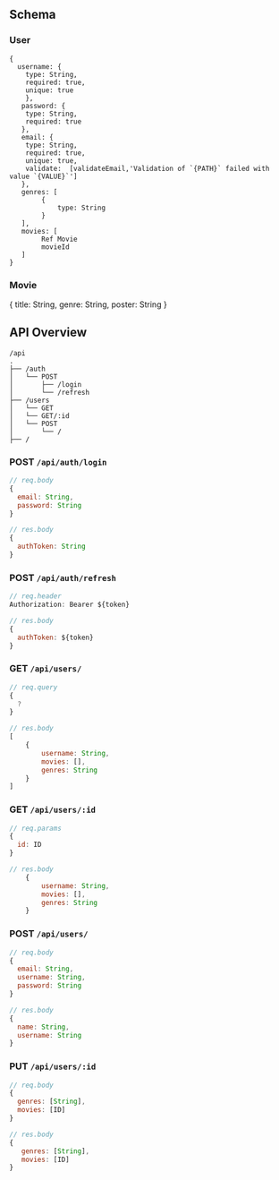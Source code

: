 ## Schema

### User

```
{
  username: {
    type: String,
    required: true,
    unique: true
    },
   password: {
    type: String,
    required: true
   },
   email: {
    type: String,
    required: true,
    unique: true,
    validate:  [validateEmail,'Validation of `{PATH}` failed with value `{VALUE}`']
   },
   genres: [
        {
            type: String
        }
   ],
   movies: [
        Ref Movie
        movieId
   ]
}
```

### Movie

{
title: String,
genre: String,
poster: String
}

## API Overview

```text
/api
.
├── /auth
│   └── POST
│       ├── /login
│       └── /refresh
├── /users
│   └── GET
│   └── GET/:id
│   └── POST
│       └── /
├── /
```

### POST `/api/auth/login`

```js
// req.body
{
  email: String,
  password: String
}

// res.body
{
  authToken: String
}
```

### POST `/api/auth/refresh`

```js
// req.header
Authorization: Bearer ${token}

// res.body
{
  authToken: ${token}
}
```

### GET `/api/users/`

```js
// req.query
{
  ?
}

// res.body
[
    {
        username: String,
        movies: [],
        genres: String
    }
]
```

### GET `/api/users/:id`

```js
// req.params
{
  id: ID
}

// res.body
    {
        username: String,
        movies: [],
        genres: String
    }
```

### POST `/api/users/`

```js
// req.body
{
  email: String,
  username: String,
  password: String
}

// res.body
{
  name: String,
  username: String
}
```

### PUT `/api/users/:id`

```js
// req.body
{
  genres: [String],
  movies: [ID]
}

// res.body
{
   genres: [String],
   movies: [ID]
}
```

